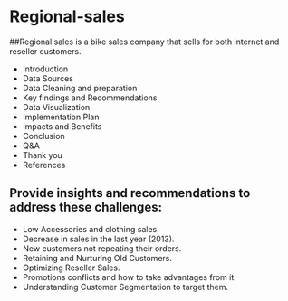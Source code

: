 # Regional-sales
##Regional sales is a bike sales company that sells for both internet and reseller customers.

* Introduction 
* Data Sources
* Data Cleaning and  preparation
* Key findings and Recommendations
* Data Visualization
* Implementation Plan
* Impacts and Benefits
* Conclusion
* Q&A
* Thank you
* References
## Provide insights and recommendations to address these challenges:
* Low Accessories and clothing sales.
* Decrease in sales in the last year (2013).
* New customers not repeating their orders.
* Retaining and Nurturing Old Customers.
* Optimizing Reseller Sales.
* Promotions conflicts and how to take advantages from it.
* Understanding Customer Segmentation to target them.
